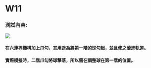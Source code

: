 # W11

### 測試內容:

![](https://github.com/scrum-1/gitbook/blob/master/ag12/%E5%9C%96%E7%89%87/0ca1a91e-0303-4d90-9ec5-97d2456580f3.jpg)

#### 在六連桿機構加上爪勾，其用途為將第一階的球勾起，並且使之滾進軌道。

#### 實際模擬時，二階爪勾將球擊落，所以需在調整球在第一階的位置。



